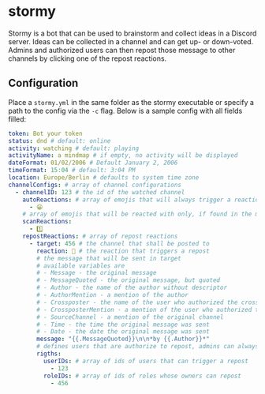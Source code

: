 # stormy
Stormy is a bot that can be used to brainstorm and collect ideas in a Discord server.
Ideas can be collected in a channel and can get up- or down-voted.
Admins and authorized users can then repost those message to other channels by clicking one of the repost reactions.

## Configuration
Place a `stormy.yml` in the same folder as the stormy executable or specify a path to the config via the `-c` flag.
Below is a sample config with all fields filled:

```yml
token: Bot your token
status: dnd # default: online
activity: watching # default: playing
activityName: a mindmap # if empty, no activity will be displayed
dateFormat: 01/02/2006 # Default January 2, 2006
timeFormat: 15:04 # default: 3:04 PM
location: Europe/Berlin # defaults to system time zone
channelConfigs: # array of channel configurations
  - channelID: 123 # the id of the watched channel
    autoReactions: # array of emojis that will always trigger a reaction
      - 😁
    # array of emojis that will be reacted with only, if found in the message
    scanReactions:
      - 1️⃣
    repostReactions: # array of repost reactions
      - target: 456 # the channel that shall be posted to
        reaction: 🍇 # the reaction that triggers a repost
        # the message that will be sent in target
        # available variables are
        # - Message - the original message
        # - MessageQuoted - the original message, but quoted
        # - Author - the name of the author without descriptor
        # - AuthorMention - a mention of the author
        # - Crossposter - the name of the user who authorized the crosspost
        # - CrossposterMention - a mention of the user who authorized the crosspost
        # - SourceChannel - a mention of the original channel
        # - Time - the time the original message was sent
        # - Date - the date the original message was sent
        message: "{{.MessageQuoted}}\n\n*by {{.Author}}*"
        # defines users that are authorize to repost, admins can always repost
        rigths:
          userIDs: # array of ids of users that can trigger a repost
            - 123
          roleIDs: # array of ids of roles whose owners can repost
            - 456
```
